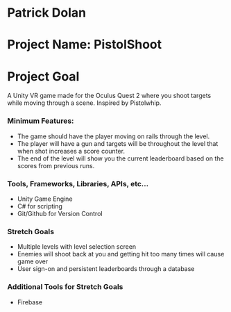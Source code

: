 # Patrick Dolan

# Project Name: PistolShoot

# Project Goal
A Unity VR game made for the Oculus Quest 2 where you shoot targets while moving through a scene. Inspired by Pistolwhip.

### Minimum Features:
* The game should have the player moving on rails through the level. 
* The player will have a gun and targets will be throughout the level that when shot increases a score counter.
* The end of the level will show you the current leaderboard based on the scores from previous runs.

### Tools, Frameworks, Libraries, APIs, etc...
* Unity Game Engine
* C# for scripting
* Git/Github for Version Control

### Stretch Goals
* Multiple levels with level selection screen
* Enemies will shoot back at you and getting hit too many times will cause game over
* User sign-on and persistent leaderboards through a database

### Additional Tools for Stretch Goals
* Firebase
